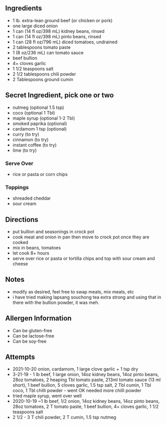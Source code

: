 ## Ingredients
* 1 lb. extra-lean ground beef (or chicken or pork)
* one large diced onion
* 1 can (14 fl oz/398 mL) kidney beans, rinsed
* 1 can (14 fl oz/398 mL) pinto beans, rinsed
* 1 can (28 fl oz/796 mL) diced tomatoes, undrained
* 2 tablespoons tomato paste
* 1 (8 oz/236 mL) can tomato sauce
* beef bullion
* 4+ cloves garlic
* 1 1/2 teaspoons salt
* 2 1/2 tablespoons chili powder
* 2 Tablespoons ground cumin

## Secret Ingredient, pick one or two
* nutmeg (optional 1.5 tsp)
* coco (optional 1 Tbl)
* maple syrup (optional 1-2 Tbl)
* smoked paprika (optional)
* cardamom 1 tsp (optional)
* curry (to try)
* cinnamon (to try)
* instant coffee (to try)
* lime (to try)

### Serve Over
* rice or pasta or corn chips

### Toppings
* shreaded cheddar
* sour cream

## Directions
* put bullion and seasonings in crock pot
* cook meat and onion in pan then move to crock pot once they are cooked
* mix in beans, tomatoes
* let cook 8+ hours
* serve over rice or pasta or tortilla chips and top with sour cream and cheese

## Notes
* modify as desired, feel free to swap meats, mix meats, etc
* i have tried making lapsang souchong tea extra strong and using that in there with the bullion powder, it was meh.

## Allergen Information
* Can be gluten-free
* Can be lactose-free
* Can be soy-free

## Attempts
* 2021-10-20 onion, cardamom, 1 large clove garlic + 1 tsp dry
* 3-21-19 - 1 lb beef, 1 large onion, 14oz kidney beans, 14oz pinto beans, 28oz tomatoes, 2 heaping Tbl tomato paste, 213ml tomato sauce (13 ml short), 1 beef bullion, 5 cloves garlic, 1.5 tsp salt, 2 Tbl cumin, 1 Tbl coco, 1 Tbl chilli powder - went OK needed more chilli powder
* tried maple syrup, went over well
* 2020-10-19 ~1 lb beef, 1/2 onion, 14oz kidney beans, 14oz pinto beans, 28oz tomatoes, 2 T tomato paste, 1 beef bullion, 4+ cloves garlic, 1 1/2 teaspoons salt
* 2 1/2 - 3 T chili powder, 2 T cumin, 1.5 tsp nutmeg 
